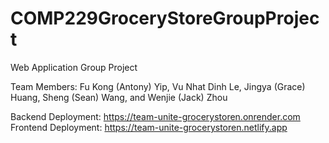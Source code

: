# COMP229GroceryStoreGroupProject
Web Application Group Project

Team Members: Fu Kong (Antony) Yip, Vu Nhat Dinh Le, Jingya (Grace) Huang, Sheng (Sean) Wang, and Wenjie (Jack) Zhou  

Backend Deployment: https://team-unite-grocerystoren.onrender.com
Frontend Deployment: https://team-unite-grocerystoren.netlify.app
